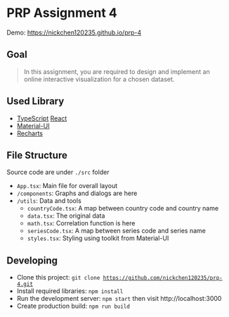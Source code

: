 # PRP Assignment 4
Demo: https://nickchen120235.github.io/prp-4
## Goal
> In this assignment, you are required to design and implement an online interactive visualization for a chosen dataset.
## Used Library
- [TypeScript](https://www.typescriptlang.org/) [React](https://reactjs.org/)
- [Material-UI](https://material-ui.com/)
- [Recharts](http://recharts.org/)
## File Structure
Source code are under `./src` folder
- `App.tsx`: Main file for overall layout
- `/components`: Graphs and dialogs are here
- `/utils`: Data and tools
  - `countryCode.tsx`: A map between country code and country name
  - `data.tsx`: The original data
  - `math.tsx`: Correlation function is here
  - `seriesCode.tsx`:  A map between series code and series name
  - `styles.tsx`: Styling using toolkit from Material-UI
## Developing
- Clone this project: <code>git clone https://github.com/nickchen120235/prp-4.git</code>
- Install required libraries: <code>npm install</code>
- Run the development server: <code>npm start</code> then visit http://localhost:3000
- Create production build: <code>npm run build</code>